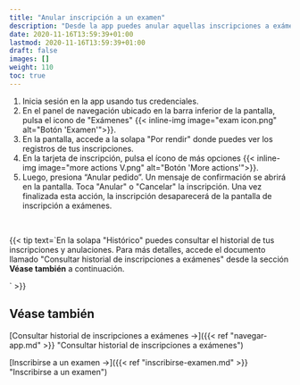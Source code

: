```yaml
---
title: "Anular inscripción a un examen"
description: "Desde la app puedes anular aquellas inscripciones a exámenes que hayas realizado de una manera rápida y sencilla."
date: 2020-11-16T13:59:39+01:00
lastmod: 2020-11-16T13:59:39+01:00
draft: false
images: []
weight: 110
toc: true
---
```


1. Inicia sesión en la app usando tus credenciales.
1. En el panel de navegación ubicado en la barra inferior de la pantalla, pulsa el icono de "Exámenes" {{< inline-img image="exam icon.png" alt="Botón 'Examen'">}}.
1. En la pantalla, accede a la solapa "Por rendir" donde puedes ver los registros de tus inscripciones.
1. En la tarjeta de inscripción, pulsa el ícono de más opciones {{< inline-img image="more actions V.png" alt="Botón 'More actions'">}}.
1. Luego, presiona “Anular pedido”. Un mensaje de confirmación se abrirá en la pantalla. Toca "Anular" o "Cancelar" la inscripción. Una vez finalizada esta acción, la inscripción desaparecerá de la pantalla de inscripción a exámenes.
<br>

{{< tip text=`En la solapa "Histórico" puedes consultar el historial de tus inscripciones y anulaciones. Para más detalles, accede el documento llamado "Consultar historial de inscripciones a exámenes" desde la sección **Véase también** a continuación.
<br>

` >}}
<br>

## Véase también

[Consultar historial de inscripciones a exámenes →]({{< ref "navegar-app.md" >}} "Consultar historial de inscripciones a exámenes")
<br>

[Inscribirse a un examen →]({{< ref "inscribirse-examen.md" >}} "Inscribirse a un examen")
